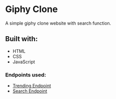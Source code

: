 # Giphy Clone

A simple giphy clone website with search function.

## Built with:

- HTML
- CSS
- JavaScript

### Endpoints used:

- [Trending Endpoint](https://developers.giphy.com/docs/api/endpoint/#trending)
- [Search Endpoint](https://developers.giphy.com/docs/api/endpoint/#search)
